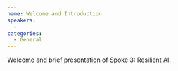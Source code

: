 ```yaml
---
name: Welcome and Introduction
speakers:
  - 
categories:
  - General
---
```


Welcome and brief presentation of Spoke 3: Resilient AI.